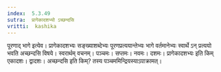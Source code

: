 ```yaml
---
index:  5.3.49
sutra:  प्रागेकादशभ्यो ऽच्छन्दसि
vritti:  kashika 
---
```


पूरणाद् भागे इत्येव। प्रागेकादशभ्यः सङ्ख्याशब्देभ्यः पूरणप्रत्ययान्तेभ्यः भागे वर्तमानेभ्यः स्वार्थे ऽन् प्रत्ययो भवति अच्छन्दसि विषये। स्वरार्थम् वचनम्। पञ्चमः। सप्तमः। नवमः। दशमः। प्रागेकादशभ्यः इति किम् एकादशः। द्वादशः। अच्छन्दसि इति किम्? तस्य पञ्चममिन्द्रियस्याऽपाक्रामत्।

